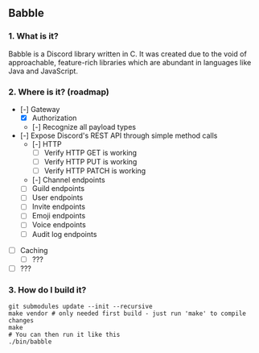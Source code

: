 ## Babble

### 1. What is it?

Babble is a Discord library written in C. It was created due to the void of
approachable, feature-rich libraries which are abundant in languages like Java
and JavaScript.

### 2. Where is it? (roadmap)

- [-] Gateway
	- [x] Authorization
	- [-] Recognize all payload types
- [-] Expose Discord's REST API through simple method calls
    - [-] HTTP
        - [ ] Verify HTTP GET is working
        - [ ] Verify HTTP PUT is working
        - [ ] Verify HTTP PATCH is working
	- [-] Channel endpoints
	- [ ] Guild endpoints
	- [ ] User endpoints
	- [ ] Invite endpoints
	- [ ] Emoji endpoints
	- [ ] Voice endpoints
	- [ ] Audit log endpoints
- [ ] Caching
	- [ ] ???
- [ ] ???

### 3. How do I build it?

```
git submodules update --init --recursive
make vendor # only needed first build - just run 'make' to compile changes
make
# You can then run it like this
./bin/babble
```
